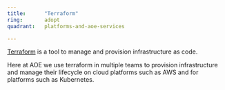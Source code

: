 ```yaml
---
title:      "Terraform"
ring:       adopt
quadrant:   platforms-and-aoe-services

---
```

[Terraform](https://www.terraform.io/) is a tool to manage and provision infrastructure as code.

Here at AOE we use terraform in multiple teams to provision infrastructure and manage their lifecycle on cloud platforms such as AWS and for platforms such as Kubernetes.
